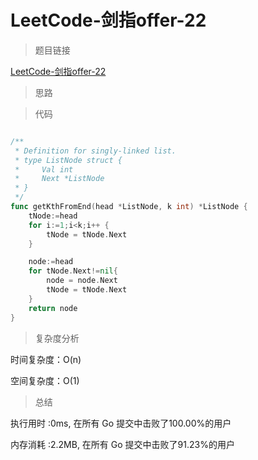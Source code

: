 # LeetCode-剑指offer-22

>题目链接

[LeetCode-剑指offer-22](https://leetcode-cn.com/problems/lian-biao-zhong-dao-shu-di-kge-jie-dian-lcof/)

> 思路


>代码

```go

/**
 * Definition for singly-linked list.
 * type ListNode struct {
 *     Val int
 *     Next *ListNode
 * }
 */
func getKthFromEnd(head *ListNode, k int) *ListNode {
    tNode:=head
    for i:=1;i<k;i++ {
        tNode = tNode.Next
    }

    node:=head
    for tNode.Next!=nil{
        node = node.Next
        tNode = tNode.Next
    }
    return node
}

```

>复杂度分析

时间复杂度：O(n)

空间复杂度：O(1)

>总结

执行用时 :0ms, 在所有 Go 提交中击败了100.00%的用户

内存消耗 :2.2MB, 在所有 Go 提交中击败了91.23%的用户
